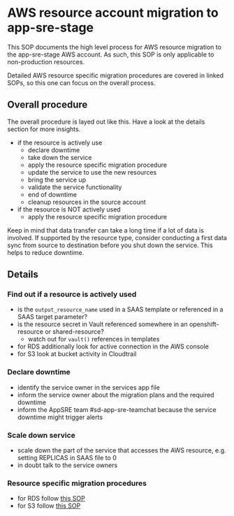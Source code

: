 # AWS resource account migration to app-sre-stage

This SOP documents the high level process for AWS resource migration to the app-sre-stage AWS account.
As such, this SOP is only applicable to non-production resources.

Detailed AWS resource specific migration procedures are covered in linked SOPs, so this one can focus on the overall process.

## Overall procedure

The overall procedure is layed out like this. Have a look at the details section for more insights.

- if the resource is actively use
  - declare downtime
  - take down the service
  - apply the resource specific migration procedure
  - update the service to use the new resources
  - bring the service up
  - validate the service functionality
  - end of downtime
  - cleanup resources in the source account
- if the resource is NOT actively used
  - apply the resource specific migration procedure

Keep in mind that data transfer can take a long time if a lot of data is involved. If supported by the resource type, consider conducting a first data sync from source to destination before you shut down the service. This helps to reduce downtime.

## Details

### Find out if a resource is actively used
- is the `output_resource_name` used in a SAAS template or referenced in a SAAS target parameter?
- is the resource secret in Vault referenced somewhere in an openshift-resource or shared-resource?
  - watch out for `vault()` references in templates
- for RDS additionally look for active connection in the AWS console
- for S3 look at bucket activity in Cloudtrail

### Declare downtime
- identify the service owner in the services app file
- inform the service owner about the migration plans and the required downtime
- inform the AppSRE team #sd-app-sre-teamchat because the service downtime might trigger alerts

### Scale down service
- scale down the part of the service that accesses the AWS resource, e.g. setting REPLICAS in SAAS file to 0
- in doubt talk to the service owners

### Resource specific migration procedures
- for RDS follow [this SOP](database/migrate-rds-instances.md)
- for S3 follow [this SOP](migrate-s3-bucket.md)
